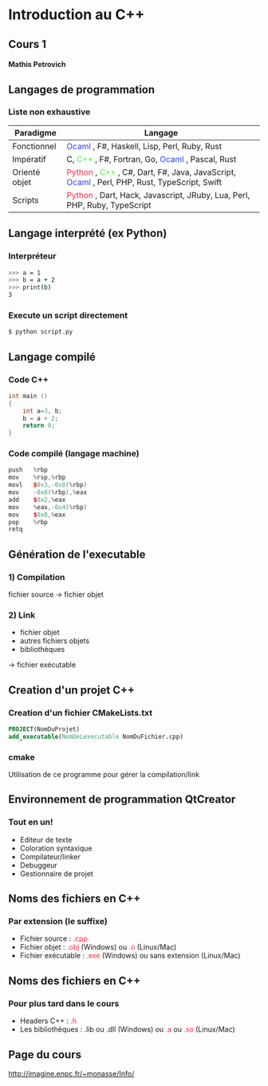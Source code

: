 # Introduction au C++
## Cours 1
#### Mathis Petrovich



## Langages de programmation
### Liste non exhaustive
<!-- .slide: class="narrow" -->
|Paradigme | Langage|
|--|--|
|Fonctionnel|<a style="color: #2c40fb">Ocaml </a>, F#, Haskell, Lisp, Perl, Ruby, Rust|
|Impératif| C, <a style="color: #40fb2c"> C++ </a>, F#, Fortran, Go, <a style="color: #2c40fb">Ocaml </a>, Pascal, Rust|
|Orienté objet| <a style="color: #fb2c40"> Python <a/>, <a style="color: #40fb2c">C++ </a>, C#, Dart, F#, Java, JavaScript, <a style="color: #2c40fb">Ocaml </a>, Perl, PHP, Rust, TypeScript, Swift|
|Scripts| <a style="color: #fb2c40"> Python </a>, Dart, Hack, Javascript, JRuby, Lua, Perl, PHP, Ruby, TypeScript|



## Langage interprété (ex Python)
### Interpréteur
```bash
>>> a = 1
>>> b = a + 2
>>> print(b)
3
```

### Execute un script directement
```bash
$ python script.py
```



## Langage compilé
### Code C++
```cpp [|3-4]
int main ()
{
    int a=3, b;
    b = a + 2;
    return 0;
}
```

### Code compilé (langage machine)
```cpp [|3-6]
push   %rbp
mov    %rsp,%rbp
movl   $0x3,-0x8(%rbp)
mov    -0x8(%rbp),%eax
add    $0x2,%eax
mov    %eax,-0x4(%rbp)
mov    $0x0,%eax
pop    %rbp
retq
```



## Génération de l'executable
### 1) Compilation
fichier source → fichier objet

### 2) Link
- fichier objet
- autres fichiers objets
- bibliothèques

→ fichier exécutable




## Creation d'un projet C++
### Creation d'un fichier CMakeLists.txt
```cmake
PROJECT(NomDuProjet)
add_executable(NomDeLexecutable NomDuFichier.cpp)
```

### cmake
Utilisation de ce programme pour gérer la compilation/link



## Environnement de programmation QtCreator
### Tout en un!
- Editeur de texte
- Coloration syntaxique
- Compilateur/linker
- Debuggeur
- Gestionnaire de projet



## Noms des fichiers en C++
### Par extension (le suffixe)
- Fichier source : <a style="color: #fb2c40">.cpp</a>
- Fichier objet : <a style="color: #fb2c40">.obj</a> (Windows) ou <a style="color: #fb2c40">.o</a> (Linux/Mac)
- Fichier exécutable : <a style="color: #fb2c40">.exe</a> (Windows) ou sans extension (Linux/Mac)


## Noms des fichiers en C++
### Pour plus tard dans le cours
- Headers C++ : <a style="color: #fb2c40">.h</a>
- Les bibliothèques : .lib ou .dll (Windows) ou <a style="color: #fb2c40">.a</a> ou <a style="color: #fb2c40">.so</a> (Linux/Mac)



## Page du cours
http://imagine.enpc.fr/~monasse/Info/
